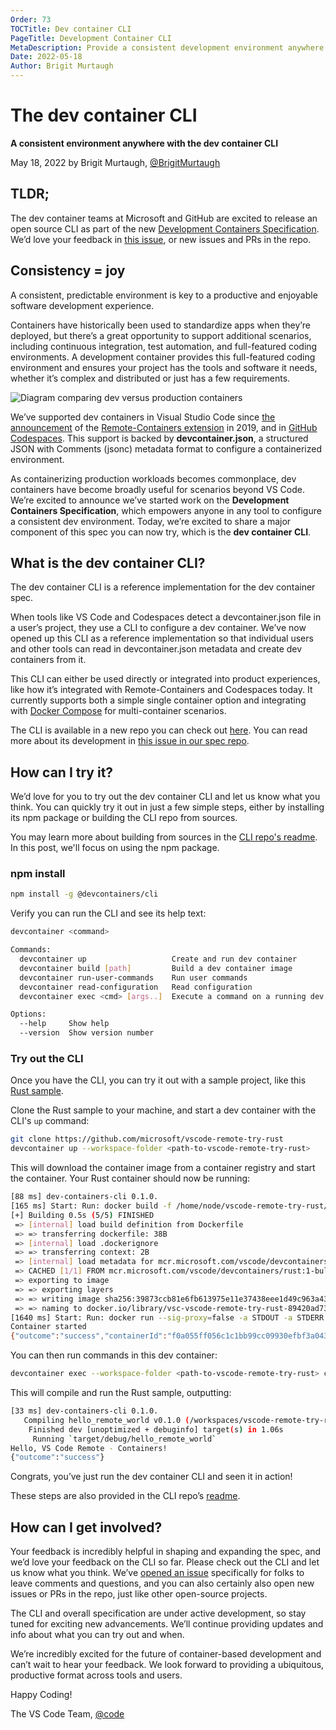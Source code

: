 ```yaml
---
Order: 73
TOCTitle: Dev container CLI
PageTitle: Development Container CLI
MetaDescription: Provide a consistent development environment anywhere using the development container CLI.
Date: 2022-05-18
Author: Brigit Murtaugh
---
```


# The dev container CLI
**A consistent environment anywhere with the dev container CLI**

May 18, 2022 by Brigit Murtaugh, [@BrigitMurtaugh](https://twitter.com/BrigitMurtaugh)

## TLDR;

The dev container teams at Microsoft and GitHub are excited to release an open source CLI as part of the new [Development Containers Specification](https://github.com/devcontainers/spec). We’d love your feedback in [this issue](https://github.com/devcontainers/cli/issues/7), or new issues and PRs in the repo.

## Consistency = joy
A consistent, predictable environment is key to a productive and enjoyable software development experience.

Containers have historically been used to standardize apps when they’re deployed, but there’s a great opportunity to support additional scenarios, including continuous integration, test automation, and full-featured coding environments. A development container provides this full-featured coding environment and ensures your project has the tools and software it needs, whether it’s complex and distributed or just has a few requirements.

![Diagram comparing dev versus production containers](dev-container-stages.png)

We’ve supported dev containers in Visual Studio Code since [the announcement](https://code.visualstudio.com/blogs/2019/05/02/remote-development) of the [Remote-Containers extension](https://marketplace.visualstudio.com/items?itemName=ms-vscode-remote.remote-containers) in 2019, and in [GitHub Codespaces](https://docs.github.com/en/codespaces/setting-up-your-project-for-codespaces/introduction-to-dev-containers). This support is backed by **devcontainer.json**, a structured JSON with Comments (jsonc) metadata format to configure a containerized environment.

As containerizing production workloads becomes commonplace, dev containers have become broadly useful for scenarios beyond VS Code. We’re excited to announce we’ve started work on the **Development Containers Specification**, which empowers anyone in any tool to configure a consistent dev environment. Today, we’re excited to share a major component of this spec you can now try, which is the **dev container CLI**.

## What is the dev container CLI?

The dev container CLI is a reference implementation for the dev container spec.

When tools like VS Code and Codespaces detect a devcontainer.json file in a user’s project, they use a CLI to configure a dev container. We’ve now opened up this CLI as a reference implementation so that individual users and other tools can read in devcontainer.json metadata and create dev containers from it.

This CLI can either be used directly or integrated into product experiences, like how it’s integrated with Remote-Containers and Codespaces today. It currently supports both a simple single container option and integrating with [Docker Compose](https://docs.docker.com/compose/) for multi-container scenarios.

The CLI is available in a new repo you can check out [here](https://github.com/devcontainers/cli). You can read more about its development in [this issue in our spec repo](https://github.com/devcontainers/spec/issues/9).

## How can I try it?

We’d love for you to try out the dev container CLI and let us know what you think. You can quickly try it out in just a few simple steps, either by installing its npm package or building the CLI repo from sources.

You may learn more about building from sources in the [CLI repo's readme](https://github.com/devcontainers/cli#try-it-out). In this post, we'll focus on using the npm package.

### npm install

```bash
npm install -g @devcontainers/cli
```

Verify you can run the CLI and see its help text:

```bash
devcontainer <command>

Commands:
  devcontainer up                   Create and run dev container
  devcontainer build [path]         Build a dev container image
  devcontainer run-user-commands    Run user commands
  devcontainer read-configuration   Read configuration
  devcontainer exec <cmd> [args..]  Execute a command on a running dev container

Options:
  --help     Show help                                                 [boolean]
  --version  Show version number                                       [boolean]
```

### Try out the CLI
Once you have the CLI, you can try it out with a sample project, like this [Rust sample](https://github.com/microsoft/vscode-remote-try-rust).

Clone the Rust sample to your machine, and start a dev container with the CLI's `up` command:

```bash
git clone https://github.com/microsoft/vscode-remote-try-rust
devcontainer up --workspace-folder <path-to-vscode-remote-try-rust>
```

This will download the container image from a container registry and start the container. Your Rust container should now be running:

```bash
[88 ms] dev-containers-cli 0.1.0.
[165 ms] Start: Run: docker build -f /home/node/vscode-remote-try-rust/.devcontainer/Dockerfile -t vsc-vscode-remote-try-rust-89420ad7399ba74f55921e49cc3ecfd2 --build-arg VARIANT=bullseye /home/node/vscode-remote-try-rust/.devcontainer
[+] Building 0.5s (5/5) FINISHED
 => [internal] load build definition from Dockerfile                       0.0s
 => => transferring dockerfile: 38B                                        0.0s
 => [internal] load .dockerignore                                          0.0s
 => => transferring context: 2B                                            0.0s
 => [internal] load metadata for mcr.microsoft.com/vscode/devcontainers/r  0.4s
 => CACHED [1/1] FROM mcr.microsoft.com/vscode/devcontainers/rust:1-bulls  0.0s
 => exporting to image                                                     0.0s
 => => exporting layers                                                    0.0s
 => => writing image sha256:39873ccb81e6fb613975e11e37438eee1d49c963a436d  0.0s
 => => naming to docker.io/library/vsc-vscode-remote-try-rust-89420ad7399  0.0s
[1640 ms] Start: Run: docker run --sig-proxy=false -a STDOUT -a STDERR --mount type=bind,source=/home/node/vscode-remote-try-rust,target=/workspaces/vscode-remote-try-rust -l devcontainer.local_folder=/home/node/vscode-remote-try-rust --cap-add=SYS_PTRACE --security-opt seccomp=unconfined --entrypoint /bin/sh vsc-vscode-remote-try-rust-89420ad7399ba74f55921e49cc3ecfd2-uid -c echo Container started
Container started
{"outcome":"success","containerId":"f0a055ff056c1c1bb99cc09930efbf3a0437c54d9b4644695aa23c1d57b4bd11","remoteUser":"vscode","remoteWorkspaceFolder":"/workspaces/vscode-remote-try-rust"}
```

You can then run commands in this dev container:

```bash
devcontainer exec --workspace-folder <path-to-vscode-remote-try-rust> cargo run
```

This will compile and run the Rust sample, outputting:

```bash
[33 ms] dev-containers-cli 0.1.0.
   Compiling hello_remote_world v0.1.0 (/workspaces/vscode-remote-try-rust)
    Finished dev [unoptimized + debuginfo] target(s) in 1.06s
     Running `target/debug/hello_remote_world`
Hello, VS Code Remote - Containers!
{"outcome":"success"}
```

Congrats, you’ve just run the dev container CLI and seen it in action!

These steps are also provided in the CLI repo’s [readme](https://github.com/devcontainers/cli/blob/main/README.md).

## How can I get involved?

Your feedback is incredibly helpful in shaping and expanding the spec, and we’d love your feedback on the CLI so far. Please check out the CLI and let us know what you think. We’ve [opened an issue](https://github.com/devcontainers/cli/issues/7) specifically for folks to leave comments and questions, and you can also certainly also open new issues or PRs in the repo, just like other open-source projects.

The CLI and overall specification are under active development, so stay tuned for exciting new advancements. We’ll continue providing updates and info about what you can try out and when.

We’re incredibly excited for the future of container-based development and can’t wait to hear your feedback. We look forward to providing a ubiquitous, productive format across tools and users.

Happy Coding!

The VS Code Team, [@code](https://twitter.com/code)